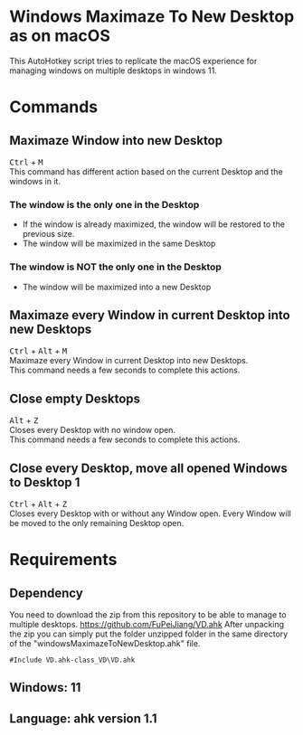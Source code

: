 # Windows Maximaze To New Desktop as on macOS
This AutoHotkey script tries to replicate the macOS experience for managing windows on multiple desktops in windows 11.


# Commands

## Maximaze Window into new Desktop
<kbd>Ctrl</kbd> + <kbd>M</kbd> <br />
This command has different action based on the current Desktop and the windows in it.
### The window is the only one in the Desktop
- If the window is already maximized, the window will be restored to the previous size.
- The window will be maximized in the same Desktop
### The window is NOT the only one in the Desktop
- The window will be maximized into a new Desktop

## Maximaze every Window in current Desktop into new Desktops
<kbd>Ctrl</kbd> + <kbd>Alt</kbd> + <kbd>M</kbd> <br />
Maximaze every Window in current Desktop into new Desktops. <br />
This command needs a few seconds to complete this actions.

## Close empty Desktops
<kbd>Alt</kbd> + <kbd>Z</kbd> <br />
Closes every Desktop with no window open. <br />
This command needs a few seconds to complete this actions.

## Close every Desktop, move all opened Windows to Desktop 1 
<kbd>Ctrl</kbd> + <kbd>Alt</kbd> + <kbd>Z</kbd> <br />
Closes every Desktop with or without any Window open. Every Window will be moved to the only remaining Desktop open.


# Requirements

## Dependency
You need to download the zip from this repository to be able to manage to multiple desktops.
https://github.com/FuPeiJiang/VD.ahk
After unpacking the zip you can simply put the folder unzipped folder in the same directory of the "windowsMaximazeToNewDesktop.ahk" file.

```ahk
#Include VD.ahk-class_VD\VD.ahk
```

## Windows: 11
## Language: ahk version 1.1

